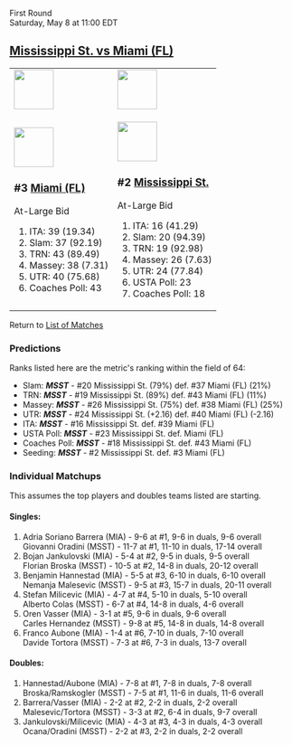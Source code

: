 First Round  
Saturday, May 8 at 11:00 EDT
## [Mississippi St. vs Miami (FL)](https://www.ncaa.com/game/5833375) 

<table>  
<tr><td><a href="../index.md"><img src="https://www.ncaa.com/sites/default/files/images/logos/schools/m/miami-fl.70.png" width="70" height="70" /></a></td><td><a href="../index.md"><img src="https://www.ncaa.com/sites/default/files/images/logos/schools/m/mississippi-st.70.png" width="70" height="70" /></a></td></tr>  
<tr><td>  

<a href="../index.md"><img src="https://www.ncaa.com/sites/default/files/images/logos/schools/m/miami-fl.70.png" width="70" height="70" /></a>  

<h3>#3 <a href="../index.md">Miami (FL)</a></h3>  

At-Large Bid  

<ol>  
<li>ITA: 39 (19.34)</li>  
<li>Slam: 37 (92.19)</li>  
<li>TRN: 43 (89.49)</li>  
<li>Massey: 38 (7.31)</li>  
<li>UTR: 40 (75.68)</li>  
<li>Coaches Poll: 43</li>  
</ol>  

</td><td>  

<a href="../index.md"><img src="https://www.ncaa.com/sites/default/files/images/logos/schools/m/mississippi-st.70.png" width="70" height="70" /></a>  

<h3>#2 <a href="../index.md">Mississippi St.</a></h3>  

At-Large Bid  

<ol>  
<li>ITA: 16 (41.29)</li>  
<li>Slam: 20 (94.39)</li>  
<li>TRN: 19 (92.98)</li>  
<li>Massey: 26 (7.63)</li>  
<li>UTR: 24 (77.84)</li>  
<li>USTA Poll: 23</li>  
<li>Coaches Poll: 18</li>  
</ol>  

</td></tr></table>  

Return to [List of Matches](../index.md)  

### Predictions  

Ranks listed here are the metric's ranking within the field of 64:  
- Slam: ***MSST*** - #20 Mississippi St. (79%) def. #37 Miami (FL) (21%)  
- TRN: ***MSST*** - #19 Mississippi St. (89%) def. #43 Miami (FL) (11%)  
- Massey: ***MSST*** - #26 Mississippi St. (75%) def. #38 Miami (FL) (25%)  
- UTR: ***MSST*** - #24 Mississippi St. (+2.16) def. #40 Miami (FL) (-2.16)  
- ITA: ***MSST*** - #16 Mississippi St. def. #39 Miami (FL)  
- USTA Poll: ***MSST*** - #23 Mississippi St. def. Miami (FL)  
- Coaches Poll: ***MSST*** - #18 Mississippi St. def. #43 Miami (FL)  
- Seeding: ***MSST*** - #2 Mississippi St. def. #3 Miami (FL)  

### Individual Matchups  

This assumes the top players and doubles teams listed are starting.  

#### Singles:  
1. Adria Soriano Barrera (MIA) - 9-6 at #1, 9-6 in duals, 9-6 overall  
   Giovanni Oradini (MSST) - 11-7 at #1, 11-10 in duals, 17-14 overall
2. Bojan Jankulovski (MIA) - 5-4 at #2, 9-5 in duals, 9-5 overall  
   Florian Broska (MSST) - 10-5 at #2, 14-8 in duals, 20-12 overall
3. Benjamin Hannestad (MIA) - 5-5 at #3, 6-10 in duals, 6-10 overall  
   Nemanja Malesevic (MSST) - 9-5 at #3, 15-7 in duals, 20-11 overall
4. Stefan Milicevic (MIA) - 4-7 at #4, 5-10 in duals, 5-10 overall  
   Alberto Colas (MSST) - 6-7 at #4, 14-8 in duals, 4-6 overall
5. Oren Vasser (MIA) - 3-1 at #5, 9-6 in duals, 9-6 overall  
   Carles Hernandez (MSST) - 9-8 at #5, 14-8 in duals, 14-8 overall
6. Franco Aubone (MIA) - 1-4 at #6, 7-10 in duals, 7-10 overall  
   Davide Tortora (MSST) - 7-3 at #6, 7-3 in duals, 13-7 overall

#### Doubles:  
1. Hannestad/Aubone (MIA) - 7-8 at #1, 7-8 in duals, 7-8 overall  
   Broska/Ramskogler (MSST) - 7-5 at #1, 11-6 in duals, 11-6 overall
2. Barrera/Vasser (MIA) - 2-2 at #2, 2-2 in duals, 2-2 overall  
   Malesevic/Tortora (MSST) - 3-3 at #2, 6-4 in duals, 9-7 overall
3. Jankulovski/Milicevic (MIA) - 4-3 at #3, 4-3 in duals, 4-3 overall  
   Ocana/Oradini (MSST) - 2-2 at #3, 2-2 in duals, 2-2 overall